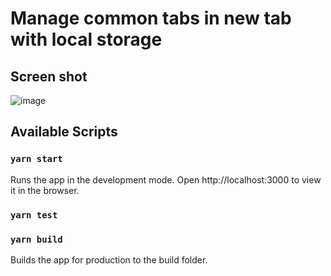 # Manage common tabs in new tab with local storage

## Screen shot

![image](https://ericli.ca/img/work_bookmark-lite.png)

## Available Scripts

### `yarn start`

Runs the app in the development mode.
Open http://localhost:3000 to view it in the browser.

### `yarn test`

### `yarn build`

Builds the app for production to the build folder.

